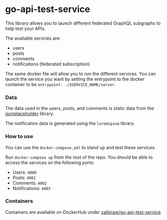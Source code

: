 # go-api-test-service
This library allows you to launch different federated GraphQL subgraphs to help test your APIs.

The available servcies are:
- users
- posts
- comments
- notificaitons (federated subscription)

The same docker file will allow you to run the different services. You can launch the service you want by setting the entrypoint to the docker container to be `entrypoint: ./$SERVICE_NAME/server`.

### Data
The data used in the users, posts, and comments is static data from the [jsonplaceholder](https://github.com/typicode/jsonplaceholder) library. 

The notification data is generated using the `loremipsum` library.

### How to use
You can use the `docker-compose.yml` to stand up and test these services. 

Run `docker-compose up` from the root of the repo. You should be able to access the services on the following ports:
- Users: `4000`
- Posts: `4001`
- Comments: `4002`
- Notifications: `4003 `

### Containers
Containers are available on DockerHub under [zalbiraw/go-api-test-service](https://hub.docker.com/r/zalbiraw/go-api-test-service).

